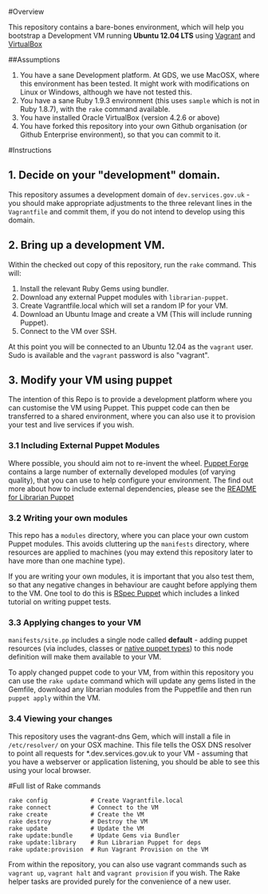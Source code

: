 #Overview

This repository contains a bare-bones environment, which will help you bootstrap a Development VM running **Ubuntu 12.04 LTS** using [Vagrant](http://www.vagrantup.com/) and [VirtualBox](https://www.virtualbox.org/)

##Assumptions
1. You have a sane Development platform. At GDS, we use MacOSX, where this environment has been tested. It might work with modifications on Linux or Windows, although we have not tested this.
2. You have a sane Ruby 1.9.3 environment (this uses `sample` which is not in Ruby 1.8.7), with the `rake` command available.
3. You have installed Oracle VirtualBox (version 4.2.6 or above)
4. You have forked this repository into your own Github organisation (or Github Enterprise environment), so that you can commit to it.

#Instructions

## 1. Decide on your "development" domain.

This repository assumes a development domain of `dev.services.gov.uk` - you should make appropriate adjustments to the three relevant lines in the `Vagrantfile` and commit them, if you do not intend to develop using this domain.

## 2. Bring up a development VM.

Within the checked out copy of this repository, run the `rake` command. This will:

1. Install the relevant Ruby Gems using bundler.
2. Download any external Puppet modules with `librarian-puppet`.
3. Create Vagrantfile.local which will set a random IP for your VM.
4. Download an Ubuntu Image and create a VM (This will include running Puppet).
5. Connect to the VM over SSH.

At this point you will be connected to an Ubuntu 12.04 as the `vagrant` user. Sudo is available and the `vagrant` password is also "vagrant".

## 3. Modify your VM using puppet

The intention of this Repo is to provide a development platform where you can customise the VM using Puppet. This puppet code can then be transferred to a shared environment, where you can also use it to provision your test and live services if you wish.

### 3.1 Including External Puppet Modules 

Where possible, you should aim not to re-invent the wheel. [Puppet Forge](https://forge.puppetlabs.com/) contains a large number of externally developed modules (of varying quality), that you can use to help configure your environment. The find out more about how to include external dependencies, please see the [README for Librarian Puppet](https://github.com/rodjek/librarian-puppet)

### 3.2 Writing your own modules

This repo has a `modules` directory, where you can place your own custom Puppet modules. This avoids cluttering up the `manifests` directory, where resources are applied to machines (you may extend this repository later to have more than one machine type).

If you are writing your own modules, it is important that you also test them, so that any negative changes in behaviour are caught before applying them to the VM. One tool to do this is [RSpec Puppet](http://rspec-puppet.com/) which includes a linked tutorial on writing puppet tests.

### 3.3 Applying changes to your VM

`manifests/site.pp` includes a single node called **default** - adding puppet resources (via includes, classes or [native puppet types](http://docs.puppetlabs.com/references/latest/type.html)) to this node definition will make them available to your VM.

To apply changed puppet code to your VM, from within this repository you can use the `rake update` command which will update any gems listed in the Gemfile, download any librarian modules from the Puppetfile and then run `puppet apply` within the VM.

### 3.4 Viewing your changes

This repository uses the vagrant-dns Gem, which will install a file in `/etc/resolver/` on your OSX machine. This file tells the OSX DNS resolver to point all requests for *.dev.services.gov.uk to your VM - assuming that you have a webserver or application listening, you should be able to see this using your local browser.

#Full list of Rake commands

```
rake config            # Create Vagrantfile.local
rake connect           # Connect to the VM
rake create            # Create the VM
rake destroy           # Destroy the VM
rake update            # Update the VM
rake update:bundle     # Update Gems via Bundler
rake update:library    # Run Librarian Puppet for deps
rake update:provision  # Run Vagrant Provision on the VM
```
From within the repository, you can also use vagrant commands such as `vagrant up`, `vagrant halt` and `vagrant provision` if you wish. The Rake helper tasks are provided purely for the convenience of a new user.
